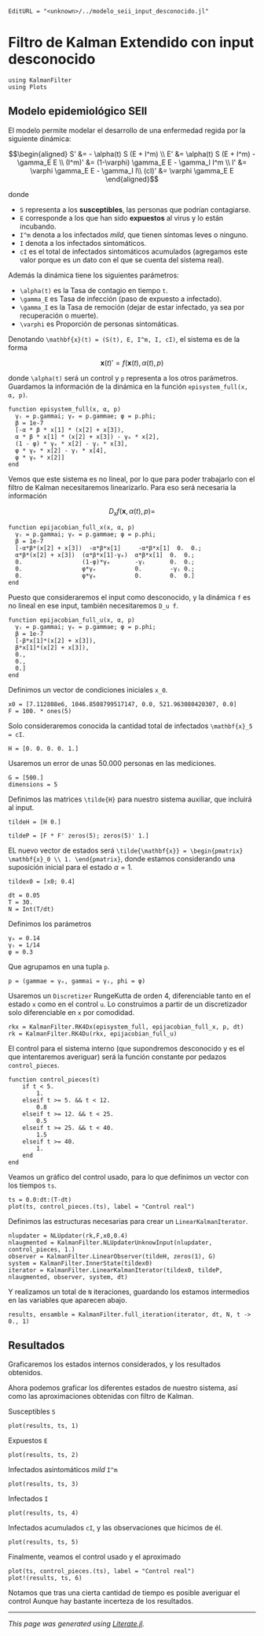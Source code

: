 ```@meta
EditURL = "<unknown>/../modelo_seii_input_desconocido.jl"
```

# Filtro de Kalman Extendido con input desconocido

```@example NLFilterUnknownInput
using KalmanFilter
using Plots
```

## Modelo epidemiológico SEII
El modelo permite modelar el desarrollo de una enfermedad regida por la siguiente
dinámica:
```math
\begin{aligned}
S' &= - \alpha(t) S (E + I^m) \\
E' &= \alpha(t) S (E + I^m) - \gamma_E E \\
(I^m)' &= (1-\varphi) \gamma_E E - \gamma_I I^m \\
I' &= \varphi \gamma_E E - \gamma_I I\\
(cI)' &= \varphi \gamma_E E
\end{aligned}
```

donde

- ``S`` representa a los **susceptibles**, las personas que podrían contagiarse.
- ``E`` corresponde a los que han sido **expuestos** al virus y lo están incubando.
- ``I^m`` denota a los infectados *mild*, que tienen síntomas leves o ninguno.
- ``I`` denota a los infectados sintomáticos.
- ``cI`` es el total de infectados sintomáticos acumulados (agregamos este valor porque es un dato con el que se cuenta del sistema real).

Además la dinámica tiene los siguientes parámetros:

- ``\alpha(t)`` es la Tasa de contagio en tiempo ``t``.
- ``\gamma_E`` es Tasa de infección (paso de expuesto a infectado).
- ``\gamma_I`` es la Tasa de remoción (dejar de estar infectado, ya sea por recuperación o muerte).
- ``\varphi`` es Proporción de personas sintomáticas.

Denotando ``\mathbf{x}(t) = (S(t), E, I^m, I, cI)``, el sistema es de la forma
```math
\mathbf{x}(t)' = f(\mathbf{x}(t), \alpha(t), p)
```
donde ``\alpha(t)`` será un control y ``p`` representa a los otros parámetros.
Guardamos la información de la dinámica en la función `episystem_full(x, α, p)`.

```@example NLFilterUnknownInput
function episystem_full(x, α, p)
  γᵢ = p.gammai; γₑ = p.gammae; φ = p.phi;
  β = 1e-7
  [-α * β * x[1] * (x[2] + x[3]),
  α * β * x[1] * (x[2] + x[3]) - γₑ * x[2],
  (1 - φ) * γₑ * x[2] - γᵢ * x[3],
  φ * γₑ * x[2] - γᵢ * x[4],
  φ * γₑ * x[2]]
end
```

Vemos que este sistema es no lineal, por lo que para poder trabajarlo con el filtro
de Kalman necesitaremos linearizarlo. Para eso será necesaria la información
```math
D_x f(\mathbf{x}, \alpha(t), p) =
```

```@example NLFilterUnknownInput
function epijacobian_full_x(x, α, p)
  γᵢ = p.gammai; γₑ = p.gammae; φ = p.phi;
  β = 1e-7
  [-α*β*(x[2] + x[3])  -α*β*x[1]     -α*β*x[1]  0.  0.;
  α*β*(x[2] + x[3])  (α*β*x[1]-γₑ)  α*β*x[1]  0.  0.;
  0.                 (1-φ)*γₑ       -γᵢ       0.  0.;
  0.                 φ*γₑ           0.        -γᵢ 0.;
  0.                 φ*γₑ           0.        0.  0.]
end
```

Puesto que consideraremos el input como desconocido, y la dinámica ``f`` es no
lineal en ese input, también necesitaremos ``D_u f``.

```@example NLFilterUnknownInput
function epijacobian_full_u(x, α, p)
  γᵢ = p.gammai; γₑ = p.gammae; φ = p.phi;
  β = 1e-7
  [-β*x[1]*(x[2] + x[3]),
  β*x[1]*(x[2] + x[3]),
  0.,
  0.,
  0.]
end
```

Definimos un vector de condiciones iniciales ``x_0``.

```@example NLFilterUnknownInput
x0 = [7.112808e6, 1046.8508799517147, 0.0, 521.963080420307, 0.0]
F = 100. * ones(5)
```

Solo consideraremos conocida la cantidad total de infectados ``\mathbf{x}_5 = cI``.

```@example NLFilterUnknownInput
H = [0. 0. 0. 0. 1.]
```

Usaremos un error de unas 50.000 personas en las mediciones.

```@example NLFilterUnknownInput
G = [500.]
dimensions = 5
```

Definimos las matrices ``\tilde{H}`` para nuestro sistema auxiliar, que incluirá al input.

```@example NLFilterUnknownInput
tildeH = [H 0.]

tildeP = [F * F' zeros(5); zeros(5)' 1.]
```

EL nuevo vector de estados será ``\tilde{\mathbf{x}} = \begin{pmatrix} \mathbf{x}_0 \\ 1. \end{pmatrix}``,
donde estamos considerando una suposición inicial para el estado $\alpha = 1$.

```@example NLFilterUnknownInput
tildex0 = [x0; 0.4]

dt = 0.05
T = 30.
N = Int(T/dt)
```

Definimos los parámetros

```@example NLFilterUnknownInput
γₑ = 0.14
γᵢ = 1/14
φ = 0.3
```

Que agrupamos en una tupla `p`.

```@example NLFilterUnknownInput
p = (gammae = γₑ, gammai = γᵢ, phi = φ)
```

Usaremos un `Discretizer` RungeKutta de orden 4, diferenciable tanto en el estado
``x`` como en el control ``u``. Lo construimos a partir de un discretizador solo
diferenciable en ``x`` por comodidad.

```@example NLFilterUnknownInput
rkx = KalmanFilter.RK4Dx(episystem_full, epijacobian_full_x, p, dt)
rk = KalmanFilter.RK4Du(rkx, epijacobian_full_u)
```

El control para el sistema interno (que supondremos desconocido y es el que intentaremos
averiguar) será la función constante por pedazos `control_pieces`.

```@example NLFilterUnknownInput
function control_pieces(t)
    if t < 5.
        1.
    elseif t >= 5. && t < 12.
        0.8
    elseif t >= 12. && t < 25.
        0.5
    elseif t >= 25. && t < 40.
        1.5
    elseif t >= 40.
        1.
    end
end
```

Veamos un gráfico del control usado, para lo que definimos un vector con los tiempos `ts`.

```@example NLFilterUnknownInput
ts = 0.0:dt:(T-dt)
plot(ts, control_pieces.(ts), label = "Control real")
```

Definimos las estructuras necesarias para crear un `LinearKalmanIterator`.

```@example NLFilterUnknownInput
nlupdater = NLUpdater(rk,F,x0,0.4)
nlaugmented = KalmanFilter.NLUpdaterUnknowInput(nlupdater, control_pieces, 1.)
observer = KalmanFilter.LinearObserver(tildeH, zeros(1), G)
system = KalmanFilter.InnerState(tildex0)
iterator = KalmanFilter.LinearKalmanIterator(tildex0, tildeP, nlaugmented, observer, system, dt)
```

Y realizamos un total de `N` iteraciones, guardando los estamos intermedios
en las variables que aparecen abajo.

```@example NLFilterUnknownInput
results, ensamble = KalmanFilter.full_iteration(iterator, dt, N, t -> 0., 1)
```

## Resultados
Graficaremos los estados internos considerados, y los resultados obtenidos.

Ahora podemos graficar los diferentes estados de nuestro sistema, así como las
aproximaciones obtenidas con filtro de Kalman.

Susceptibles ``S``

```@example NLFilterUnknownInput
plot(results, ts, 1)
```

Expuestos ``E``

```@example NLFilterUnknownInput
plot(results, ts, 2)
```

Infectados asintomáticos *mild* ``I^m``

```@example NLFilterUnknownInput
plot(results, ts, 3)
```

Infectados ``I``

```@example NLFilterUnknownInput
plot(results, ts, 4)
```

Infectados acumulados ``cI``, y las observaciones que hicimos de él.

```@example NLFilterUnknownInput
plot(results, ts, 5)
```

Finalmente, veamos el control usado y el aproximado

```@example NLFilterUnknownInput
plot(ts, control_pieces.(ts), label = "Control real")
plot!(results, ts, 6)
```

Notamos que tras una cierta cantidad de tiempo es posible averiguar el control
Aunque hay bastante incerteza de los resultados.

---

*This page was generated using [Literate.jl](https://github.com/fredrikekre/Literate.jl).*

